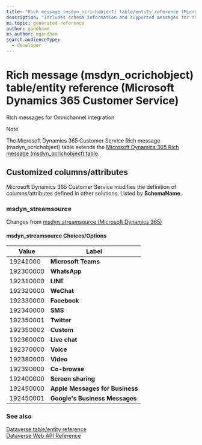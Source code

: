 ```yaml
---
title: "Rich message (msdyn_ocrichobject) table/entity reference (Microsoft Dynamics 365 Customer Service)"
description: "Includes schema information and supported messages for the Rich message (msdyn_ocrichobject) table/entity with Microsoft Dynamics 365 Customer Service."
ms.topic: generated-reference
author: gandhamm
ms.author: mgandham
search.audienceType: 
  - developer
---
```


# Rich message (msdyn_ocrichobject) table/entity reference (Microsoft Dynamics 365 Customer Service)

Rich messages for Omnichannel integration

> [!NOTE]
> The Microsoft Dynamics 365 Customer Service Rich message (msdyn_ocrichobject) table extends the [Microsoft Dynamics 365 Rich message (msdyn_ocrichobject) table](/dynamics365/developer/reference/entities/msdyn_ocrichobject).



## Customized columns/attributes

Microsoft Dynamics 365 Customer Service modifies the definition of columns/attributes defined in other solutions. Listed by **SchemaName**.

### <a name="BKMK_msdyn_streamsource"></a> msdyn_streamsource

Changes from [msdyn_streamsource (Microsoft Dynamics 365)](/dynamics365/developer/reference/entities/msdyn_ocrichobject#BKMK_msdyn_streamsource)

#### msdyn_streamsource Choices/Options

|Value|Label|
|---|---|
|19241000|**Microsoft Teams**|
|192300000|**WhatsApp**|
|192310000|**LINE**|
|192320000|**WeChat**|
|192330000|**Facebook**|
|192340000|**SMS**|
|192350001|**Twitter**|
|192350002|**Custom**|
|192360000|**Live chat**|
|192370000|**Voice**|
|192380000|**Video**|
|192390000|**Co-browse**|
|192400000|**Screen sharing**|
|192450000|**Apple Messages for Business**|
|192450001|**Google's Business Messages**|



### See also

[Dataverse table/entity reference](/power-apps/developer/data-platform/reference/about-entity-reference)  
[Dataverse Web API Reference](/power-apps/developer/data-platform/webapi/reference/about)   

